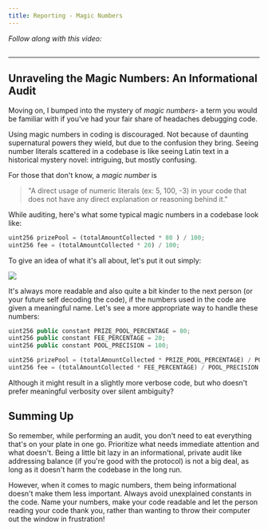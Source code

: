 ```yaml
---
title: Reporting - Magic Numbers
---
```


_Follow along with this video:_

## 

---

## Unraveling the Magic Numbers: An Informational Audit

Moving on, I bumped into the mystery of _magic numbers_- a term you would be familiar with if you've had your fair share of headaches debugging code.

Using magic numbers in coding is discouraged. Not because of daunting supernatural powers they wield, but due to the confusion they bring. Seeing number literals scattered in a codebase is like seeing Latin text in a historical mystery novel: intriguing, but mostly confusing.

For those that don't know, a _magic number_ is

> "A direct usage of numeric literals (ex: 5, 100, -3) in your code that does not have any direct explanation or reasoning behind it."

While auditing, here's what some typical magic numbers in a codebase look like:

```js
uint256 prizePool = (totalAmountCollected * 80 ) / 100;
uint256 fee = (totalAmountCollected * 20) / 100;
```

To give an idea of what it's all about, let's put it out simply:

![](https://cdn.videotap.com/ivNThteq2BkoEFoA1o4y-54.71.png)

It's always more readable and also quite a bit kinder to the next person (or your future self decoding the code), if the numbers used in the code are given a meaningful name. Let's see a more appropriate way to handle these numbers:

```js
uint256 public constant PRIZE_POOL_PERCENTAGE = 80;
uint256 public constant FEE_PERCENTAGE = 20;
uint256 public constant POOL_PRECISION = 100;

uint256 prizePool = (totalAmountCollected * PRIZE_POOL_PERCENTAGE) / POOL_PRECISION;
uint256 fee = (totalAmountCollected * FEE_PERCENTAGE) / POOL_PRECISION;
```

Although it might result in a slightly more verbose code, but who doesn't prefer meaningful verbosity over silent ambiguity?

## Summing Up

So remember, while performing an audit, you don't need to eat everything that's on your plate in one go. Prioritize what needs immediate attention and what doesn't. Being a little bit lazy in an informational, private audit like addressing balance (if you're good with the protocol) is not a big deal, as long as it doesn't harm the codebase in the long run.

However, when it comes to magic numbers, them being informational doesn't make them less important. Always avoid unexplained constants in the code. Name your numbers, make your code readable and let the person reading your code thank you, rather than wanting to throw their computer out the window in frustration!

